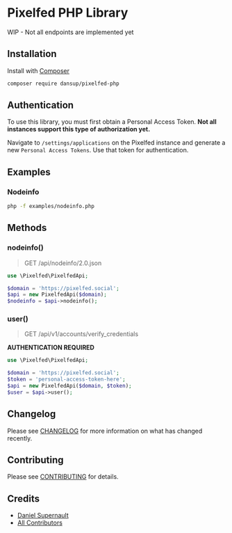 # Pixelfed PHP Library

WIP - Not all endpoints are implemented yet

## Installation

Install with [Composer](https://getcomposer.org/doc/00-intro.md#installation-linux-unix-macos)

```bash
composer require dansup/pixelfed-php
```

## Authentication
To use this library, you must first obtain a Personal Access Token. **Not all instances support this type of authorization yet.**

Navigate to ```/settings/applications``` on the Pixelfed instance and generate a new ```Personal Access Tokens```. Use that token for authentication.


## Examples
### Nodeinfo
```bash
php -f examples/nodeinfo.php
```


## Methods

### nodeinfo()
> GET /api/nodeinfo/2.0.json

```php
use \Pixelfed\PixelfedApi;

$domain = 'https://pixelfed.social';
$api = new PixelfedApi($domain);
$nodeinfo = $api->nodeinfo();
```

### user()
> GET /api/v1/accounts/verify_credentials

**AUTHENTICATION REQUIRED**

```php
use \Pixelfed\PixelfedApi;

$domain = 'https://pixelfed.social';
$token = 'personal-access-token-here';
$api = new PixelfedApi($domain, $token);
$user = $api->user();
```

## Changelog

Please see [CHANGELOG](CHANGELOG.md) for more information on what has changed recently.

## Contributing

Please see [CONTRIBUTING](CONTRIBUTING.md) for details.

## Credits

- [Daniel Supernault](https://github.com/dansup)
- [All Contributors](../../contributors)